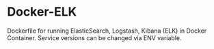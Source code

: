 # Docker-ELK
Dockerfile for running ElasticSearch, Logstash, Kibana (ELK) in Docker Container. 
Service versions can be changed via ENV variable. 
